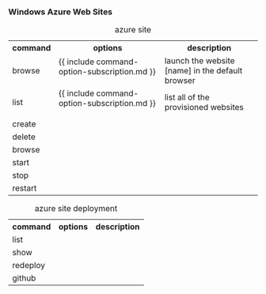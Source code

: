 ### Windows Azure Web Sites

<table>
	<caption>azure site</caption>
	<tr>
		<th>command</th>
		<th>options</th>
		<th>description</th>
	</tr>
	<tr>
		<td>browse</td>
		<td>
			<dl>
				{{ include command-option-subscription.md }}
			</dl>
		</td>
		<td>launch the website [name] in the default browser</td>
	</tr>
	<tr>
		<td>list</td>
		<td>
			<dl>
				{{ include command-option-subscription.md }}
			</dl>
		</td>
		<td>list all of the provisioned websites</td>
	</tr>
	<tr>
		<td>create</td>
		<td></td>
		<td></td>
	</tr>
	<tr>
		<td>delete</td>
		<td></td>
		<td></td>
	</tr>
	<tr>
		<td>browse</td>
		<td></td>
		<td></td>
	</tr>
	<tr>
		<td>start</td>
		<td></td>
		<td></td>
	</tr>
	<tr>
		<td>stop</td>
		<td></td>
		<td></td>
	</tr>
	<tr>
		<td>restart</td>
		<td></td>
		<td></td>
	</tr>
</table>

<table>
	<caption>azure site deployment</caption>
	<tr>
		<th>command</th>
		<th>options</th>
		<th>description</th>
	</tr>
	<tr>
		<td>list</td>
		<td></td>
		<td></td>
	</tr>
	<tr>
		<td>show</td>
		<td></td>
		<td></td>
	</tr>
	<tr>
		<td>redeploy</td>
		<td></td>
		<td></td>
	</tr>
	<tr>
		<td>github</td>
		<td></td>
		<td></td>
	</tr>
</table>
